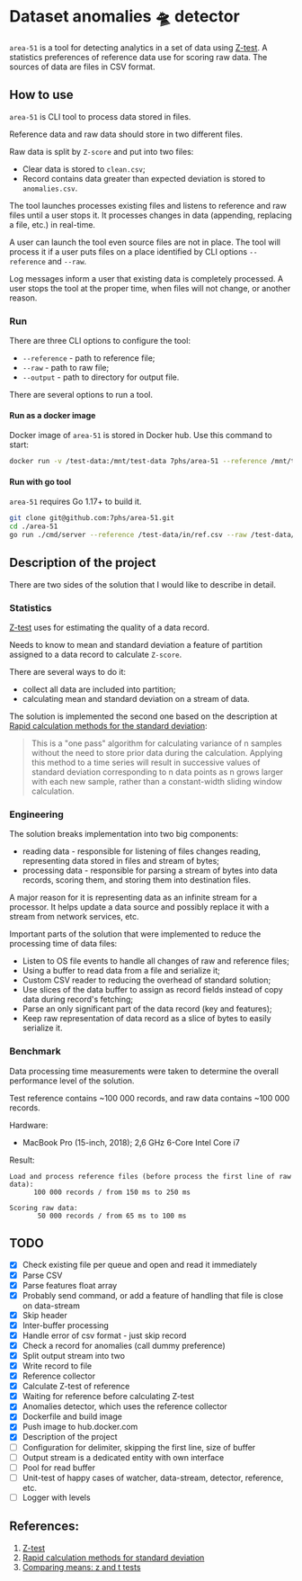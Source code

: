 # Dataset anomalies :flying_saucer: detector

`area-51` is a tool for detecting analytics in a set of data using [Z-test](https://en.wikipedia.org/wiki/Z-test).
A statistics preferences of reference data use for scoring raw data.
The sources of data are files in CSV format.

## How to use

`area-51` is CLI tool to process data stored in files.

Reference data and raw data should store in two different files.

Raw data is split by `Z-score` and put into two files:
* Clear data is stored to `clean.csv`;
* Record contains data greater than expected deviation is stored to `anomalies.csv`.

The tool launches processes existing files and listens to reference and raw files until a user stops it.
It processes changes in data (appending, replacing a file, etc.) in real-time.

A user can launch the tool even source files are not in place.
The tool will process it if a user puts files on a place identified by CLI options `--reference` and `--raw`.

Log messages inform a user that existing data is completely processed.
A user stops the tool at the proper time, when files will not change, or another reason.

### Run

There are three CLI options to configure the tool:
* `--reference` - path to reference file;
* `--raw` - path to raw file;
* `--output` - path to directory for output file.

There are several options to run a tool.

#### Run as a docker image 

Docker image of `area-51` is stored in Docker hub. Use this command to start:

```bash
docker run -v /test-data:/mnt/test-data 7phs/area-51 --reference /mnt/test-data/in/ref.csv --raw /mnt/test-data/in/raw.csv --output /mnt/test-data/output/
```

#### Run with go tool 

`area-51` requires Go 1.17+ to build it.

```bash
git clone git@github.com:7phs/area-51.git
cd ./area-51
go run ./cmd/server --reference /test-data/in/ref.csv --raw /test-data/in/raw.csv --output /test-data/output/
```

## Description of the project

There are two sides of the solution that I would like to describe in detail.

### Statistics

[Z-test](https://en.wikipedia.org/wiki/Z-test) uses for estimating the quality of a data record.

Needs to know to mean and standard deviation a feature of partition assigned to a data record to calculate `Z-score`.

There are several ways to do it:

* collect all data are included into partition;
* calculating mean and standard deviation on a stream of data.

The solution is implemented the second one based on the description at [Rapid calculation methods for the standard deviation](https://en.wikipedia.org/wiki/Standard_deviation#Rapid_calculation_methods):
> This is a "one pass" algorithm for calculating variance of n samples without the need to store prior data during the calculation. Applying this method to a time series will result in successive values of standard deviation corresponding to n data points as n grows larger with each new sample, rather than a constant-width sliding window calculation. 

### Engineering

The solution breaks implementation into two big components:
* reading data - responsible for listening of files changes reading, representing data stored in files and stream of bytes;
* processing data - responsible for parsing a stream of bytes into data records, scoring them, and storing them into destination files.

A major reason for it is representing data as an infinite stream for a processor.
It helps update a data source and possibly replace it with a stream from network services, etc.  

Important parts of the solution that were implemented to reduce the processing time of data files:

* Listen to OS file events to handle all changes of raw and reference files;
* Using a buffer to read data from a file and serialize it;
* Custom CSV reader to reducing the overhead of standard solution;
* Use slices of the data buffer to assign as record fields instead of copy data during record's fetching;
* Parse an only significant part of the data record (key and features);
* Keep raw representation of data record as a slice of bytes to easily serialize it.

### Benchmark

Data processing time measurements were taken to determine the overall performance level of the solution.

Test reference contains ~100 000 records, and raw data contains ~100 000 records.

Hardware:

* MacBook Pro (15-inch, 2018); 2,6 GHz 6-Core Intel Core i7

Result:

```
Load and process reference files (before process the first line of raw data):
      100 000 records / from 150 ms to 250 ms

Scoring raw data:
       50 000 records / from 65 ms to 100 ms  
```

## TODO

* [X] Check existing file per queue and open and read it immediately
* [X] Parse CSV
* [X] Parse features float array
* [X] Probably send command, or add a feature of handling that file is close on data-stream
* [X] Skip header
* [X] Inter-buffer processing
* [X] Handle error of csv format - just skip record
* [X] Check a record for anomalies (call dummy preference)
* [X] Split output stream into two
* [X] Write record to file
* [X] Reference collector
* [X] Calculate Z-test of reference
* [X] Waiting for reference before calculating Z-test
* [X] Anomalies detector, which uses the reference collector
* [X] Dockerfile and build image
* [X] Push image to hub.docker.com
* [X] Description of the project
* [ ] Configuration for delimiter, skipping the first line, size of buffer
* [ ] Output stream is a dedicated entity with own interface
* [ ] Pool for read buffer
* [ ] Unit-test of happy cases of watcher, data-stream, detector, reference, etc.
* [ ] Logger with levels

## References:

1. [Z-test](https://en.wikipedia.org/wiki/Z-test)
2. [Rapid calculation methods for standard deviation](https://en.wikipedia.org/wiki/Standard_deviation#Rapid_calculation_methods)
3. [Comparing means: z and t tests](https://mgimond.github.io/Stats-in-R/z_t_tests.html)
